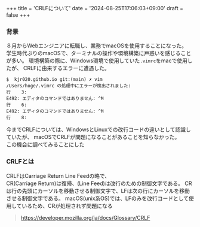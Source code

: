 +++
title = 'CRLFについて'
date = '2024-08-25T17:06:03+09:00'
draft = false
+++

### 背景

８月からWebエンジニアに転職し、業務でmacOSを使用することになった。  
学生時代ぶりのmacOSで、ターミナルの操作や環境構築に戸惑いを感じることが多い。
環境構築の際に、Windows環境で使用していた`.vimrc`をmacで使用したが、
CRLFに由来するエラーに遭遇した。

```shell
$  kjr020.github.io git:(main) ✗ vim
/Users/hoge/.vimrc の処理中にエラーが検出されました:
行    3:
E492: エディタのコマンドではありません: ^M
行    6:
E492: エディタのコマンドではありません: ^M
行    8:
```

今までCRLFについては、WindowsとLinuxでの改行コードの違いとして認識していたが、
macOSでCRLFが問題になることがあることを知らなかった。  
この機会に調べてみることにした

### CRLFとは

CRLFはCarriage Return Line Feedの略で、  
CR(Carriage Return)は復帰、(Line Feed)は改行のための制御文字である。
CRは行の先頭にカーソルを移動させる制御文字で、LFは次の行にカーソルを移動させる制御文字である。
macOS(unix系OS)では、LFのみを改行コードとして使用しているため、CRが処理されず問題になる

> <https://developer.mozilla.org/ja/docs/Glossary/CRLF>
